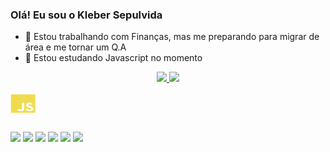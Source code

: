 ### Olá! Eu sou o Kleber Sepulvida


- 🔭 Estou trabalhando com Finanças, mas me preparando para migrar de área e me tornar um Q.A
- 🌱 Estou estudando Javascript no momento

<div align="center">
  <a href="https://github.com/Klebersepullvida">
  <img height="180em" src="https://github-readme-stats.vercel.app/api?username=klebersepullvida&show_icons=true&theme=dark&include_all_commits=true&count_private=true"/>
  <img height="140em" src="https://github-readme-stats.vercel.app/api/top-langs/?username=klebersepullvida&layout=compact&langs_count=7&theme=dark"/>
</div>
<div style="display: inline_block"><br>
  <img align="center" alt="Rafa-Js" height="30" width="40" src="https://raw.githubusercontent.com/devicons/devicon/master/icons/javascript/javascript-plain.svg">
    
  ##
 
<div> 
  <a href="https://www.youtube.com/channel/UC7wOVQbBCiz6jSQxQ2VIVXA" target="_blank"><img src="https://img.shields.io/badge/YouTube-FF0000?style=for-the-badge&logo=youtube&logoColor=white" target="_blank"></a>
  <a href="https://www.instagram.com/klebersepullvida" target="_blank"><img src="https://img.shields.io/badge/-Instagram-%23E4405F?style=for-the-badge&logo=instagram&logoColor=white" target="_blank"></a>
 	<a href="https://www.twitch.tv/klebimfps" target="_blank"><img src="https://img.shields.io/badge/Twitch-9146FF?style=for-the-badge&logo=twitch&logoColor=white" target="_blank"></a>
 <a href="https://discord.gg/wagxzStdcR" target="_blank"><img src="https://img.shields.io/badge/Discord-7289DA?style=for-the-badge&logo=discord&logoColor=white" target="_blank"></a> 
  <a href = "mailto:klebersepullvida@icloud.com"><img src="https://img.shields.io/badge/-contato-%23333?style=for-the-badge&logo=icloud&logoColor=white" target="_blank"></a>
  <a href="https://www.linkedin.com/in/klebersepullvida" target="_blank"><img src="https://img.shields.io/badge/-LinkedIn-%230077B5?style=for-the-badge&logo=linkedin&logoColor=white" target="_blank"></a> 
 
</div>
